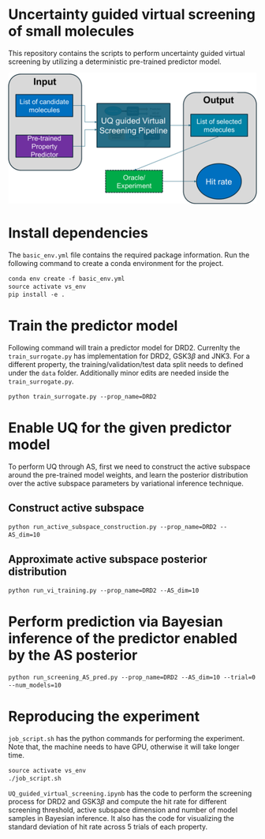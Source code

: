 # Uncertainty guided virtual screening of small molecules
This repository contains the scripts to perform uncertainty guided virtual screening by utilizing a deterministic pre-trained predictor model. 

![alt text](image.png)

# Install dependencies
The `basic_env.yml` file contains the required package information. Run the following command to create a conda environment for the project.

```
conda env create -f basic_env.yml
source activate vs_env
pip install -e .
```
# Train the predictor model
Following command will train a predictor model for DRD2. Currenlty the `train_surrogate.py` has implementation for $\text{DRD2}$, $\text{GSK}3\beta$ and $\text{JNK}3$. For a different property, the training/validation/test data split needs to defined under the `data` folder. Additionally minor edits are needed inside the `train_surrogate.py`.
```
python train_surrogate.py --prop_name=DRD2
```
# Enable UQ for the given predictor model
To perform UQ through AS, first we need to construct the active subspace around the pre-trained model weights, and learn the posterior distribution over the active subspace parameters by variational inference technique.

## Construct active subspace

```
python run_active_subspace_construction.py --prop_name=DRD2 --AS_dim=10
```

## Approximate active subspace posterior distribution

```
python run_vi_training.py --prop_name=DRD2 --AS_dim=10
```

# Perform prediction via Bayesian inference of the predictor enabled by the AS posterior

```
python run_screening_AS_pred.py --prop_name=DRD2 --AS_dim=10 --trial=0 --num_models=10
```

# Reproducing the experiment

`job_script.sh` has the python commands for performing the experiment. Note that, the machine needs to have GPU, otherwise it will take longer time.

```
source activate vs_env
./job_script.sh
```
`UQ_guided_virtual_screening.ipynb` has the code to perform the screening process for  $\text{DRD2}$ and $\text{GSK}3\beta$ and compute the hit rate for different screening threshold, active subspace dimension and number of model samples in Bayesian inference. It also has the code for visualizing the standard deviation of hit rate across 5 trials of each property. 